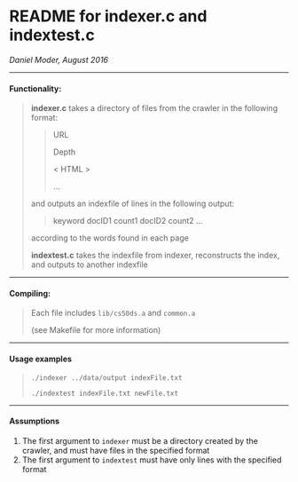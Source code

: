 # README for indexer.c and indextest.c

*Daniel Moder, August 2016*

---
#### Functionality:
> **indexer.c** takes a directory of files from the crawler in the following format:
> > URL
> > 
> > Depth
> > 
> > < HTML >
> > 
> > ... 
>
> and outputs an indexfile of lines in the following output:
> > keyword docID1 count1 docID2 count2 ...
> 
> according to the words found in each page
> 
> **indextest.c** takes the indexfile from indexer, reconstructs the index, and outputs to another indexfile

---

#### Compiling:
> Each file includes `lib/cs50ds.a` and `common.a`
> 
> (see Makefile for more information)

---
#### Usage examples
> `./indexer ../data/output indexFile.txt`
> 
> `./indextest indexFile.txt newFile.txt`

---
#### Assumptions
1. The first argument to `indexer` must be a directory created by the crawler, and must have files in the specified format
2. The first argument to `indextest` must have only lines with the specified format

